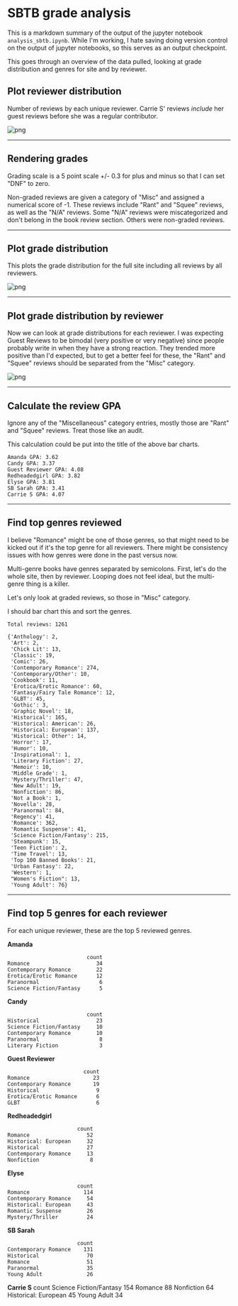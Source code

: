 
# SBTB grade analysis
This is a markdown summary of the output of the jupyter notebook ```analysis_sbtb.ipynb```. While I'm working, I hate saving doing version control on the output of jupyter notebooks, so this serves as an output checkpoint.

This goes through an overview of the data pulled, looking at grade distribution and genres for site and by reviewer.


## Plot reviewer distribution
Number of reviews by each unique reviewer. Carrie S' reviews *include* her guest reviews before she was a regular contributor.

![png](output_5_0.png)


---

## Rendering grades

Grading scale is a 5 point scale +/- 0.3 for plus and minus so that I can set "DNF" to zero.

Non-graded reviews are given a category of "Misc" and assigned a numerical score of -1. These reviews include "Rant" and "Squee" reviews, as well as the "N/A" reviews. Some "N/A" reviews were miscategorized and don't belong in the book review section. Others were non-graded reviews.

---

## Plot grade distribution
This plots the grade distribution for the full site including all reviews by all reviewers.


![png](output_10_0.png)


---

## Plot grade distribution by reviewer

Now we can look at grade distributions for each reviewer.
I was expecting Guest Reviews to be bimodal (very positive or very negative) since people probably write in when they have a strong reaction. They trended more positive than I'd expected, but to get a better feel for these, the "Rant" and "Squee" reviews should be separated from the "Misc" category.


![png](output_13_0.png)


---

## Calculate the review GPA

Ignore any of the "Miscellaneous" category entries, mostly those are "Rant" and "Squee" reviews. Treat those like an audit.

This calculation could be put into the title of the above bar charts.

    Amanda GPA: 3.62
    Candy GPA: 3.37
    Guest Reviewer GPA: 4.08
    Redheadedgirl GPA: 3.82
    Elyse GPA: 3.81
    SB Sarah GPA: 3.41
    Carrie S GPA: 4.07


---

## Find top genres reviewed

I believe "Romance" might be one of those genres, so that might need to be kicked out if it's the top genre for all reviewers. There might be consistency issues with how genres were done in the past versus now.

Multi-genre books have genres separated by semicolons. First, let's do the whole site, then by reviewer. Looping does not feel ideal, but the multi-genre thing is a killer.

Let's only look at graded reviews, so those in "Misc" category.

I should bar chart this and sort the genres.



    Total reviews: 1261

    {'Anthology': 2,
     'Art': 2,
     'Chick Lit': 13,
     'Classic': 19,
     'Comic': 26,
     'Contemporary Romance': 274,
     'Contemporary/Other': 10,
     'Cookbook': 11,
     'Erotica/Erotic Romance': 60,
     'Fantasy/Fairy Tale Romance': 12,
     'GLBT': 45,
     'Gothic': 3,
     'Graphic Novel': 18,
     'Historical': 165,
     'Historical: American': 26,
     'Historical: European': 137,
     'Historical: Other': 14,
     'Horror': 17,
     'Humor': 10,
     'Inspirational': 1,
     'Literary Fiction': 27,
     'Memoir': 10,
     'Middle Grade': 1,
     'Mystery/Thriller': 47,
     'New Adult': 19,
     'Nonfiction': 86,
     'Not a Book': 1,
     'Novella': 28,
     'Paranormal': 84,
     'Regency': 41,
     'Romance': 362,
     'Romantic Suspense': 41,
     'Science Fiction/Fantasy': 215,
     'Steampunk': 15,
     'Teen Fiction': 2,
     'Time Travel': 13,
     'Top 100 Banned Books': 21,
     'Urban Fantasy': 22,
     'Western': 1,
     "Women's Fiction": 13,
     'Young Adult': 76}


---

## Find top 5 genres for each reviewer

For each unique reviewer, these are the top 5 reviewed genres.


**Amanda**

                             count
    Romance                     34
    Contemporary Romance        22
    Erotica/Erotic Romance      12
    Paranormal                   6
    Science Fiction/Fantasy      5

**Candy**

                             count
    Historical                  23
    Science Fiction/Fantasy     10
    Contemporary Romance        10
    Paranormal                   8
    Literary Fiction             3

**Guest Reviewer**

                            count
    Romance                    23
    Contemporary Romance       19
    Historical                  9
    Erotica/Erotic Romance      6
    GLBT                        6

**Redheadedgirl**

                          count
    Romance                  52
    Historical: European     32
    Historical               27
    Contemporary Romance     13
    Nonfiction                8

**Elyse**

                          count
    Romance                 114
    Contemporary Romance     54
    Historical: European     43
    Romantic Suspense        26
    Mystery/Thriller         24

**SB Sarah**

                          count
    Contemporary Romance    131
    Historical               70
    Romance                  51
    Paranormal               35
    Young Adult              26

**Carrie S**
                             count
    Science Fiction/Fantasy    154
    Romance                     88
    Nonfiction                  64
    Historical: European        45
    Young Adult                 34

